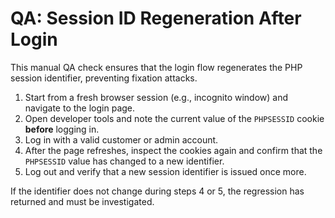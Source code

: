 # QA: Session ID Regeneration After Login

This manual QA check ensures that the login flow regenerates the PHP session identifier, preventing fixation attacks.

1. Start from a fresh browser session (e.g., incognito window) and navigate to the login page.
2. Open developer tools and note the current value of the `PHPSESSID` cookie **before** logging in.
3. Log in with a valid customer or admin account.
4. After the page refreshes, inspect the cookies again and confirm that the `PHPSESSID` value has changed to a new identifier.
5. Log out and verify that a new session identifier is issued once more.

If the identifier does not change during steps 4 or 5, the regression has returned and must be investigated.
